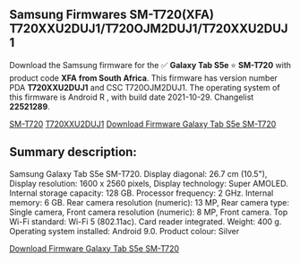 <h2>Samsung Firmwares SM-T720(XFA) T720XXU2DUJ1/T720OJM2DUJ1/T720XXU2DUJ1</h2>
Download the Samsung firmware for the ✅ <strong>Galaxy Tab S5e </strong> ⭐ <strong>SM-T720</strong> with product code <strong>XFA</strong> <strong> from South Africa</strong>. This firmware has version number PDA <strong>T720XXU2DUJ1</strong> and CSC T720OJM2DUJ1. The operating system of this firmware is Android R , with build date 2021-10-29. Changelist <strong>22521289</strong>.


[SM-T720](https://samfirm.shop/samsung/model/SM-T720)
[T720XXU2DUJ1](https://samfirm.shop/samsung/pda/T720XXU2DUJ1)
[Download Firmware Galaxy Tab S5e SM-T720](https://samfirm.shop/samsung/firmware/469955)
<h2>Summary description:</h2>
<p>Samsung Galaxy Tab S5e SM-T720. Display diagonal: 26.7 cm (10.5"), Display resolution: 1600 x 2560 pixels, Display technology: Super AMOLED. Internal storage capacity: 128 GB. Processor frequency: 2 GHz. Internal memory: 6 GB. Rear camera resolution (numeric): 13 MP, Rear camera type: Single camera, Front camera resolution (numeric): 8 MP, Front camera. Top Wi-Fi standard: Wi-Fi 5 (802.11ac). Card reader integrated. Weight: 400 g. Operating system installed: Android 9.0. Product colour: Silver</p>


[Download Firmware Galaxy Tab S5e SM-T720](https://samfirm.shop/samsung/firmware/469955)
